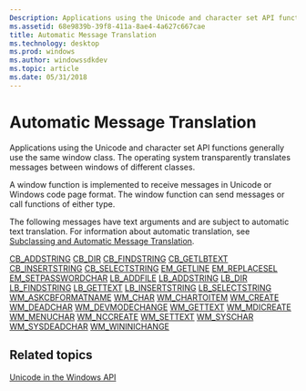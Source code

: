 ```yaml
---
Description: Applications using the Unicode and character set API functions generally use the same window class. The operating system transparently translates messages between windows of different classes.
ms.assetid: 68e9839b-39f8-411a-8ae4-4a627c667cae
title: Automatic Message Translation
ms.technology: desktop
ms.prod: windows
ms.author: windowssdkdev
ms.topic: article
ms.date: 05/31/2018
---
```


# Automatic Message Translation

Applications using the Unicode and character set API functions generally use the same window class. The operating system transparently translates messages between windows of different classes.

A window function is implemented to receive messages in Unicode or Windows code page format. The window function can send messages or call functions of either type.

The following messages have text arguments and are subject to automatic text translation. For information about automatic translation, see [Subclassing and Automatic Message Translation](subclassing-and-automatic-message-translation.md).

<dl>

[CB\_ADDSTRING](https://msdn.microsoft.com/library/Bb775828(v=VS.85).aspx)  
[CB\_DIR](https://msdn.microsoft.com/library/Bb775832(v=VS.85).aspx)  
[CB\_FINDSTRING](https://msdn.microsoft.com/library/Bb775835(v=VS.85).aspx)  
[CB\_GETLBTEXT](https://msdn.microsoft.com/library/Bb775862(v=VS.85).aspx)  
[CB\_INSERTSTRING](https://msdn.microsoft.com/library/Bb775875(v=VS.85).aspx)  
[CB\_SELECTSTRING](https://msdn.microsoft.com/library/Bb775895(v=VS.85).aspx)  
[EM\_GETLINE](https://msdn.microsoft.com/library/Bb761584(v=VS.85).aspx)  
[EM\_REPLACESEL](https://msdn.microsoft.com/library/Bb761633(v=VS.85).aspx)  
[EM\_SETPASSWORDCHAR](https://msdn.microsoft.com/library/Bb761653(v=VS.85).aspx)  
[LB\_ADDFILE](https://msdn.microsoft.com/library/Bb775165(v=VS.85).aspx)  
[LB\_ADDSTRING](https://msdn.microsoft.com/library/Bb775181(v=VS.85).aspx)  
[LB\_DIR](https://msdn.microsoft.com/library/Bb775185(v=VS.85).aspx)  
[LB\_FINDSTRING](https://msdn.microsoft.com/library/Bb775187(v=VS.85).aspx)  
[LB\_GETTEXT](https://msdn.microsoft.com/library/Bb761313(v=VS.85).aspx)  
[LB\_INSERTSTRING](https://msdn.microsoft.com/library/Bb761321(v=VS.85).aspx)  
[LB\_SELECTSTRING](https://msdn.microsoft.com/library/Bb761327(v=VS.85).aspx)  
[WM\_ASKCBFORMATNAME](https://msdn.microsoft.com/library/ms649018(v=VS.85).aspx)  
[WM\_CHAR](https://msdn.microsoft.com/library/ms646276(v=VS.85).aspx)  
[WM\_CHARTOITEM](https://msdn.microsoft.com/library/Bb761358(v=VS.85).aspx)  
[WM\_CREATE](https://msdn.microsoft.com/library/ms632619(v=VS.85).aspx)  
[WM\_DEADCHAR](https://msdn.microsoft.com/library/ms646277(v=VS.85).aspx)  
[WM\_DEVMODECHANGE](https://msdn.microsoft.com/library/Dd145209(v=VS.85).aspx)  
[WM\_GETTEXT](https://msdn.microsoft.com/library/ms632627(v=VS.85).aspx)  
[WM\_MDICREATE](https://msdn.microsoft.com/library/ms644913(v=VS.85).aspx)  
[WM\_MENUCHAR](https://msdn.microsoft.com/library/ms646349(v=VS.85).aspx)  
[WM\_NCCREATE](https://msdn.microsoft.com/library/ms632635(v=VS.85).aspx)  
[WM\_SETTEXT](https://msdn.microsoft.com/library/ms632644(v=VS.85).aspx)  
[WM\_SYSCHAR](https://msdn.microsoft.com/library/ms646357(v=VS.85).aspx)  
[WM\_SYSDEADCHAR](https://msdn.microsoft.com/library/ms646285(v=VS.85).aspx)  
[WM\_WININICHANGE](https://msdn.microsoft.com/library/ms725499(v=VS.85).aspx)  
</dl>

## Related topics

<dl> <dt>

[Unicode in the Windows API](unicode-in-the-windows-api.md)
</dt> </dl>

 

 



